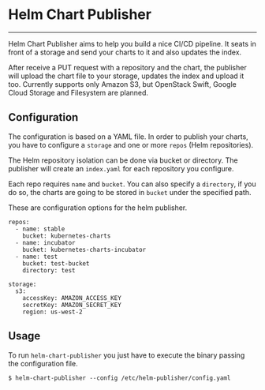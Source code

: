 # Helm Chart Publisher
---
Helm Chart Publisher aims to help you build a nice CI/CD pipeline. It seats in front of a storage and send your charts to it and also updates the index.

After receive a PUT request with a repository and the chart, the publisher will upload the chart file to your storage, updates the index and upload it too. Currently supports only Amazon S3, but OpenStack Swift, Google Cloud Storage and Filesystem are planned.

## Configuration
The configuration is based on a YAML file. In order to publish your charts, you have to configure a `storage` and one or more `repos` (Helm repositories).

The Helm repository isolation can be done via bucket or directory. The publisher will create an `index.yaml` for each repository you configure.

Each repo requires `name` and `bucket`. You can also specify a `directory`, if you do so, the charts are going to be stored in `bucket` under the specified path.

These are configuration options for the helm publisher.

```
repos:
  - name: stable
    bucket: kubernetes-charts
  - name: incubator
    bucket: kubernetes-charts-incubator
  - name: test
    bucket: test-bucket
    directory: test

storage:
  s3:
    accessKey: AMAZON_ACCESS_KEY
    secretKey: AMAZON_SECRET_KEY
    region: us-west-2
```

## Usage

To run `helm-chart-publisher` you just have to execute the binary passing the configuration file.

```shell
$ helm-chart-publisher --config /etc/helm-publisher/config.yaml
```
